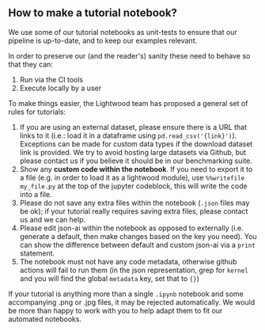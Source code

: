 ## How to make a tutorial notebook?

We use some of our tutorial notebooks as unit-tests to ensure that our pipeline is up-to-date, and to keep our examples relevant. 

In order to preserve our (and the reader's) sanity these need to behave so that they can:
1. Run via the CI tools
2. Execute locally by a user

To make things easier, the Lightwood team has proposed a general set of rules for tutorials:

1. If you are using an external dataset, please ensure there is a URL that links to it (i.e.: load it in a dataframe using `pd.read_csv('{link}')`). Exceptions can be made for custom data types if the download dataset link is provided. We try to avoid hosting large datasets via Github, but please contact us if you believe it should be in our benchmarking suite.
2. Show any **custom code within the notebook**. If you need to export it to a file (e.g. in order to load it as a lightwood module), use `%%writefile my_file.py` at the top of the jupyter codeblock, this will write the code into a file.
3. Please do not save any extra files within the notebook (`.json` files may be ok); if your tutorial really requires saving extra files, please contact us and we can help.
4. Please edit json-ai within the notebook as opposed to externally (i.e. generate a default, then make changes based on the key you need). You can show the difference between default and custom json-ai via a `print` statement.
5. The notebook must not have any code metadata, otherwise github actions will fail to run them (in the json representation, grep for `kernel` and you will find the global `metadata` key, set that to `{}`)


If your tutorial is anything more than a single `.ipynb` notebook and some accompanying .png or .jpg files, it may be rejected automatically. We would be more than happy to work with you to help adapt them to fit our automated notebooks. 
